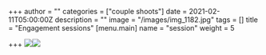 +++
author = ""
categories = ["couple shoots"]
date = 2021-02-11T05:00:00Z
description = ""
image = "/images/img_1182.jpg"
tags = []
title = "Engagement sessions"
[menu.main]
name = "session"
weight = 5

+++
![](/images/img_1149.jpg)![](/images/img_1179-copy.jpg)
